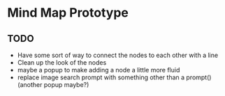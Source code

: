 # Mind Map Prototype

## TODO

* Have some sort of way to connect the nodes to each other with a line
* Clean up the look of the nodes
* maybe a popup to make adding a node a little more fluid
* replace image search prompt with something other than a prompt() (another popup maybe?)